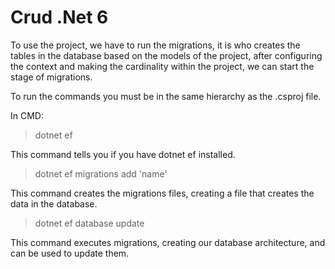 # Crud .Net 6

To use the project, we have to run the migrations, it is who creates the tables in the database based on the models of the project, after configuring the context and making the cardinality within the project, we can start the stage of migrations.

To run the commands you must be in the same hierarchy as the .csproj file.

In CMD:

> dotnet ef

This command tells you if you have dotnet ef installed.

> dotnet ef migrations add 'name'

This command creates the migrations files, creating a file that creates the data in the database.

> dotnet ef database update

This command executes migrations, creating our database architecture, and can be used to update them.
